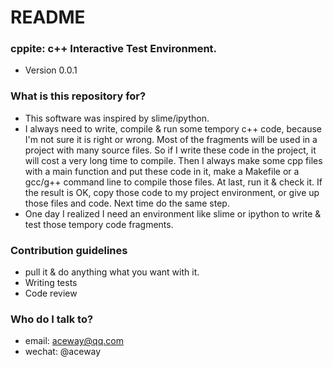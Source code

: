 # README #

### cppite:  c++ Interactive Test Environment.
* Version 0.0.1

### What is this repository for? ###

* This software was inspired by slime/ipython.
* I always need to write, compile & run some tempory c++ code, because I'm not sure it is right or wrong. Most of the fragments will be used in a project with many source files. So if I write these code in the project, it will cost a very long time to compile. Then I always make some cpp files with a main function and put these code in it, make a Makefile or a gcc/g++ command line to compile those files. At last, run it & check it. If the result is OK, copy those code to my project environment, or give up those files and code. Next time do the same step.
* One day I realized I need an environment like slime or ipython to write & test those tempory code fragments.

### Contribution guidelines ###

* pull it & do anything what you want with it.
* Writing tests
* Code review

### Who do I talk to? ###

* email: aceway@qq.com
* wechat: @aceway

